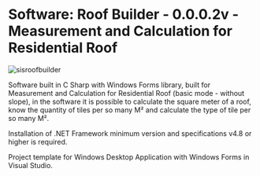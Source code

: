 # Software: Roof Builder - 0.0.0.2v - Measurement and Calculation for Residential Roof

![sisroofbuilder](https://repository-images.githubusercontent.com/876540373/f2f01f8e-8ebb-4690-a3df-e36994d300c7)

Software built in C Sharp with Windows Forms library, built for Measurement and Calculation for Residential Roof (basic mode - without slope), in the software it is possible to calculate the square meter of a roof, know the quantity of tiles per so many M² and calculate the type of tile per so many M².

Installation of .NET Framework minimum version and specifications v4.8 or higher is required.

Project template for Windows Desktop Application with Windows Forms in Visual Studio.

